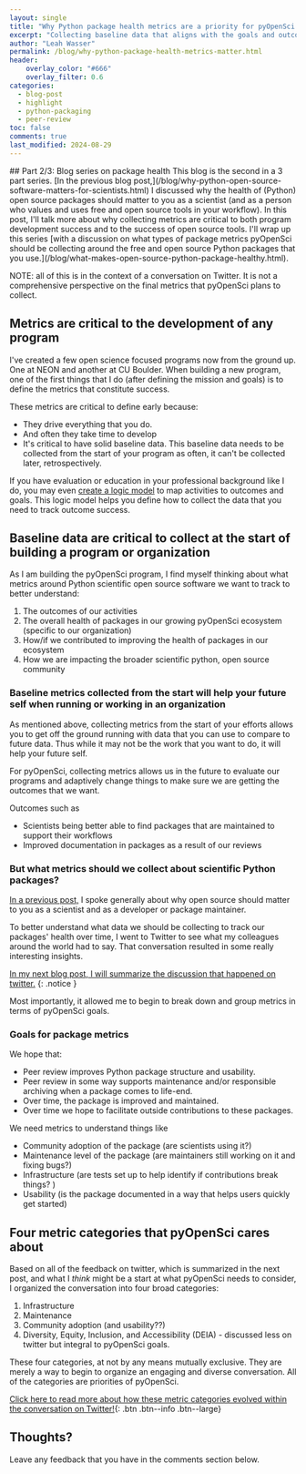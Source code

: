 ```yaml
---
layout: single
title: "Why Python package health metrics are a priority for pyOpenSci and other open source communities"
excerpt: "Collecting baseline data that aligns with the goals and outcomes of your project, program or organization is critical to do at the beginning. Here I briefly explain why Python package health metrics are so important to the long-term success of pyOpenSci."
author: "Leah Wasser"
permalink: /blog/why-python-package-health-metrics-matter.html
header:
    overlay_color: "#666"
    overlay_filter: 0.6
categories:
  - blog-post
  - highlight
  - python-packaging
  - peer-review
toc: false
comments: true
last_modified: 2024-08-29
---
```


<div class="notice" markdown="1">
## Part 2/3: Blog series on package health
This blog is the second in a 3 part series. [In the previous blog post,](/blog/why-python-open-source-software-matters-for-scientists.html)
I discussed why the health of (Python) open source
packages should matter to you as a scientist (and as a person who values and
uses free and open source tools in your workflow). In this post, I'll talk
more about why collecting metrics are critical to both program development success
and to the success of open source tools. I'll wrap up this series
[with a discussion on what types of package metrics pyOpenSci should be collecting
around the free and open source Python packages that you use.](/blog/what-makes-open-source-python-package-healthy.html).

NOTE: all of this is in the context of a conversation on Twitter. It is not a
comprehensive perspective on the final metrics that pyOpenSci plans to collect.
</div>

## Metrics are critical to the development of any program

I've created a few open science focused programs now from the ground up. One at
NEON and another at CU Boulder. When building a new program, one of the first
things that I do (after defining the mission and goals) is to define the metrics
that constitute success.

These metrics are critical to define early because:

* They drive everything that you do.
* And often they take time to develop
* It's critical to have solid baseline data. This baseline data needs to be collected from the start of your program as often, it can't be collected later, retrospectively.

If you have evaluation or education in your professional background like I do,
you may even
[create a logic model](https://thecompassforsbc.org/how-to-guide/how-develop-logic-model-0) to map activities to outcomes and goals. This logic
model helps you define how
to collect the data that you need to track outcome success.

## Baseline data are critical to collect at the start of building a program or organization

As I am building the pyOpenSci program, I find myself thinking about what metrics
around Python scientific open source software we want to track to better understand:

1. The outcomes of our activities
2. The overall health of packages in our growing pyOpenSci ecosystem (specific to our organization)
3. How/if we contributed to improving the health of packages in our ecosystem
4. How we are impacting the broader scientific python, open source community

### Baseline metrics collected from the start will help your future self when running or working in an organization

As mentioned above, collecting metrics from the start
of your efforts allows you to get off the ground running with data that you can use to compare to future data. Thus while it may not be the work that you want to do, it will
help your future self.

For pyOpenSci, collecting metrics allows us in the future
to evaluate our programs and adaptively change things to
make sure we are getting the outcomes that we want.

Outcomes such as
* Scientists being better able to find packages that are maintained to support their workflows
* Improved documentation in packages as a result of our reviews

### But what metrics should we collect about scientific Python packages?

[In a previous post,](/blog/why-python-open-source-software-matters-for-scientists.html) I spoke
generally about why open source should matter to you as a scientist and as a
developer or package maintainer.

To better understand what data we should be collecting to track our packages'
health over time, I went to Twitter to see what my colleagues around the world
had to say. That conversation resulted in some really interesting insights.

[In my next blog post, I will summarize the discussion that happened on twitter.](/blog/what-makes-open-source-python-package-healthy.html)
{: .notice }

Most importantly, it allowed me to begin to break down and group metrics in
terms of pyOpenSci goals.

### Goals for package metrics

We hope that:

* Peer review improves Python package structure and usability.
* Peer review in some way supports maintenance and/or responsible archiving when a package comes to life-end.
* Over time, the package is improved and maintained.
* Over time we hope to facilitate outside contributions to these packages.

We need metrics to understand things like

* Community adoption of the package (are scientists using it?)
* Maintenance level of the package (are maintainers still working on it and fixing bugs?)
* Infrastructure (are tests set up to help identify if contributions break things? )
* Usability (is the package documented in a way that helps users quickly get started)

## Four metric categories that pyOpenSci cares about

Based on all of the feedback on twitter, which is summarized in the next post, and what I *think* might be a start at what pyOpenSci
needs to consider, I organized the conversation into four broad categories:

1. Infrastructure
2. Maintenance
3. Community adoption (and usability??)
4. Diversity, Equity, Inclusion, and Accessibility (DEIA) - discussed less on twitter but integral to pyOpenSci goals.

These four categories, at not by any means mutually exclusive. They are merely a way
to begin to organize an engaging and diverse conversation. All of the categories are priorities of pyOpenSci.

[<i class="fas fa-hand-point-right"></i> Click here to read more about how these metric categories  evolved within the conversation on Twitter!](/blog/what-makes-open-source-python-package-healthy.html){: .btn .btn--info .btn--large}

## Thoughts?

Leave any feedback that you have in the comments section below.
